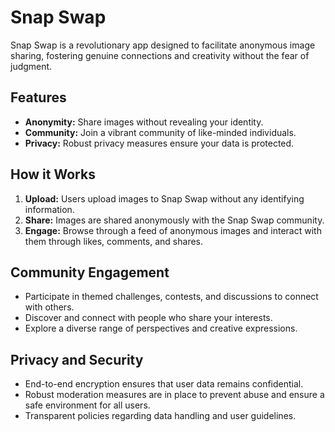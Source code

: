 
# Snap Swap

Snap Swap is a revolutionary app designed to facilitate anonymous image sharing, fostering genuine connections and creativity without the fear of judgment.

## Features

- **Anonymity:** Share images without revealing your identity.
- **Community:** Join a vibrant community of like-minded individuals.
- **Privacy:** Robust privacy measures ensure your data is protected.

## How it Works

1. **Upload:** Users upload images to Snap Swap without any identifying information.
2. **Share:** Images are shared anonymously with the Snap Swap community.
3. **Engage:** Browse through a feed of anonymous images and interact with them through likes, comments, and shares.

## Community Engagement

- Participate in themed challenges, contests, and discussions to connect with others.
- Discover and connect with people who share your interests.
- Explore a diverse range of perspectives and creative expressions.

## Privacy and Security

- End-to-end encryption ensures that user data remains confidential.
- Robust moderation measures are in place to prevent abuse and ensure a safe environment for all users.
- Transparent policies regarding data handling and user guidelines.



